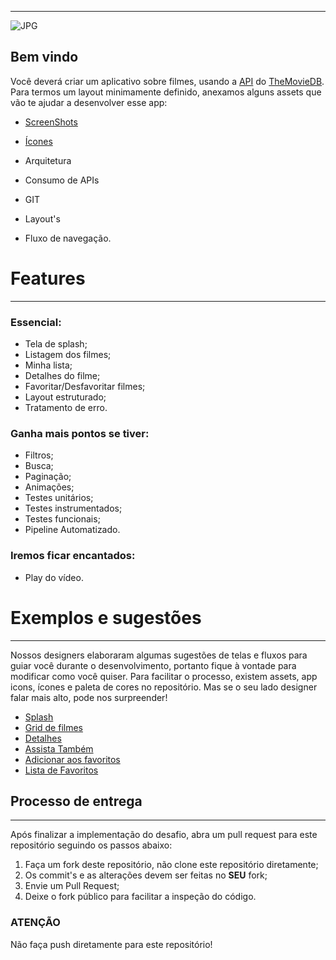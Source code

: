 

---
![JPG](https://lh3.googleusercontent.com/62viiAWxbh_4QQdbdZOeO53yDsq1jZu_KyQstDpbXgTryhTIjrPzW9nr0eFkMuoxs6wx=s180)


## Bem vindo

Você deverá criar um aplicativo sobre filmes, usando a [API](https://developers.themoviedb.org/3/getting-started/introduction) do [TheMovieDB](https://www.themoviedb.org/?language=en).
Para termos um layout minimamente definido, anexamos alguns assets que vão te ajudar a desenvolver esse app:

- [ScreenShots](assets/screenshots)
- [Ícones](assets/icons)

- Arquitetura
- Consumo de APIs
- GIT
- Layout's
- Fluxo de navegação.


# Features

---

### Essencial:

- Tela de splash;
- Listagem dos filmes;
- Minha lista;
- Detalhes do filme;
- Favoritar/Desfavoritar filmes;
- Layout estruturado;
- Tratamento de erro.


### Ganha mais pontos se tiver:

- Filtros;
- Busca;
- Paginação;
- Animações;
- Testes unitários;
- Testes instrumentados;
- Testes funcionais;
- Pipeline Automatizado.


### Iremos ficar encantados:
- Play do vídeo.


# Exemplos e sugestões

---

Nossos designers elaboraram algumas sugestões de telas e fluxos para guiar você durante o desenvolvimento, portanto fique à vontade para modificar como você quiser.
Para facilitar o processo, existem assets, app icons, ícones e paleta de cores no repositório. Mas se o seu lado designer falar mais alto, pode nos surpreender!

- [Splash](assets/screenshots/splash.png)
- [Grid de filmes](assets/screenshots/home.jpg)
- [Detalhes](assets/screenshots/highlights-details.jpg)
- [Assista Também](assets/screenshots/highlights.jpg)
- [Adicionar aos favoritos](assets/screenshots/highlights-favorited.jpg)
- [Lista de Favoritos](assets/screenshots/my-list.jpg)


## **Processo de entrega**

---

Após finalizar a implementação do desafio, abra um pull request para este repositório seguindo os passos abaixo:

1. Faça um fork deste repositório, não clone este repositório diretamente;
2. Os commit's e as alterações devem ser feitas no **SEU** fork;
3. Envie um Pull Request;
4. Deixe o fork público para facilitar a inspeção do código.

### **ATENÇÃO**

Não faça push diretamente para este repositório!
